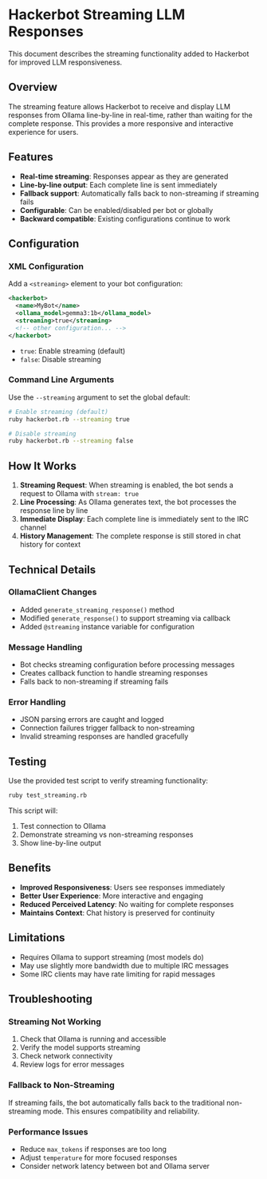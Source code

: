 # Hackerbot Streaming LLM Responses

This document describes the streaming functionality added to Hackerbot for improved LLM responsiveness.

## Overview

The streaming feature allows Hackerbot to receive and display LLM responses from Ollama line-by-line in real-time, rather than waiting for the complete response. This provides a more responsive and interactive experience for users.

## Features

- **Real-time streaming**: Responses appear as they are generated
- **Line-by-line output**: Each complete line is sent immediately
- **Fallback support**: Automatically falls back to non-streaming if streaming fails
- **Configurable**: Can be enabled/disabled per bot or globally
- **Backward compatible**: Existing configurations continue to work

## Configuration

### XML Configuration

Add a `<streaming>` element to your bot configuration:

```xml
<hackerbot>
  <name>MyBot</name>
  <ollama_model>gemma3:1b</ollama_model>
  <streaming>true</streaming>
  <!-- other configuration... -->
</hackerbot>
```

- `true`: Enable streaming (default)
- `false`: Disable streaming

### Command Line Arguments

Use the `--streaming` argument to set the global default:

```bash
# Enable streaming (default)
ruby hackerbot.rb --streaming true

# Disable streaming
ruby hackerbot.rb --streaming false
```

## How It Works

1. **Streaming Request**: When streaming is enabled, the bot sends a request to Ollama with `stream: true`
2. **Line Processing**: As Ollama generates text, the bot processes the response line by line
3. **Immediate Display**: Each complete line is immediately sent to the IRC channel
4. **History Management**: The complete response is still stored in chat history for context

## Technical Details

### OllamaClient Changes

- Added `generate_streaming_response()` method
- Modified `generate_response()` to support streaming via callback
- Added `@streaming` instance variable for configuration

### Message Handling

- Bot checks streaming configuration before processing messages
- Creates callback function to handle streaming responses
- Falls back to non-streaming if streaming fails

### Error Handling

- JSON parsing errors are caught and logged
- Connection failures trigger fallback to non-streaming
- Invalid streaming responses are handled gracefully

## Testing

Use the provided test script to verify streaming functionality:

```bash
ruby test_streaming.rb
```

This script will:
1. Test connection to Ollama
2. Demonstrate streaming vs non-streaming responses
3. Show line-by-line output

## Benefits

- **Improved Responsiveness**: Users see responses immediately
- **Better User Experience**: More interactive and engaging
- **Reduced Perceived Latency**: No waiting for complete responses
- **Maintains Context**: Chat history is preserved for continuity

## Limitations

- Requires Ollama to support streaming (most models do)
- May use slightly more bandwidth due to multiple IRC messages
- Some IRC clients may have rate limiting for rapid messages

## Troubleshooting

### Streaming Not Working

1. Check that Ollama is running and accessible
2. Verify the model supports streaming
3. Check network connectivity
4. Review logs for error messages

### Fallback to Non-Streaming

If streaming fails, the bot automatically falls back to the traditional non-streaming mode. This ensures compatibility and reliability.

### Performance Issues

- Reduce `max_tokens` if responses are too long
- Adjust `temperature` for more focused responses
- Consider network latency between bot and Ollama server 